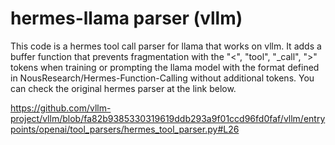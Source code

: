 # hermes-llama parser (vllm)

This code is a hermes tool call parser for llama that works on vllm.
It adds a buffer function that prevents fragmentation with the "<", "tool", "_call", ">" tokens when training or prompting the llama model with the format defined in NousResearch/Hermes-Function-Calling without additional tokens.
You can check the original hermes parser at the link below.

https://github.com/vllm-project/vllm/blob/fa82b9385330319619ddb293a9f01ccd96fd0faf/vllm/entrypoints/openai/tool_parsers/hermes_tool_parser.py#L26